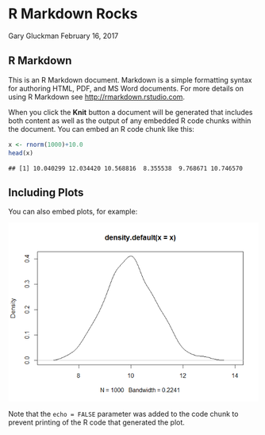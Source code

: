 R Markdown Rocks
================
Gary Gluckman
February 16, 2017

R Markdown
----------

This is an R Markdown document. Markdown is a simple formatting syntax for authoring HTML, PDF, and MS Word documents. For more details on using R Markdown see <http://rmarkdown.rstudio.com>.

When you click the **Knit** button a document will be generated that includes both content as well as the output of any embedded R code chunks within the document. You can embed an R code chunk like this:

``` r
x <- rnorm(1000)+10.0
head(x)
```

    ## [1] 10.040299 12.034420 10.568816  8.355538  9.768671 10.746570

Including Plots
---------------

You can also embed plots, for example:

![](rmarkdownrocks_files/figure-markdown_github/pressure-1.png)

Note that the `echo = FALSE` parameter was added to the code chunk to prevent printing of the R code that generated the plot.
